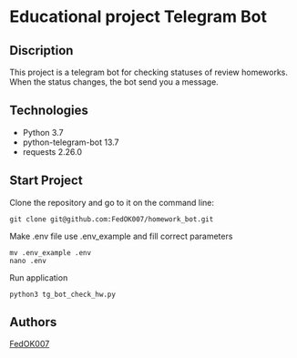 # Educational project Telegram Bot
## Discription

This project is a telegram bot for checking statuses of review homeworks.
When the status changes, the bot send you a message.

## Technologies

- Python 3.7
- python-telegram-bot 13.7
- requests 2.26.0

## Start Project 
Clone the repository and go to it on the command line:

```
git clone git@github.com:FedOK007/homework_bot.git
```

Make .env file use .env_example and fill correct parameters

```
mv .env_example .env
nano .env
```

Run application

```
python3 tg_bot_check_hw.py
```
## Authors

[FedOK007](https://github.com/FedOK007)
